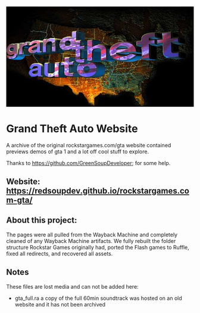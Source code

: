 ![Icon](/rockstargames.com-gta/gta/gtalogo.jpg)

# Grand Theft Auto Website
A archive of the original rockstargames.com/gta website contained previews demos of gta 1 and a lot off cool stuff to explore.

Thanks to https://github.com/GreenSoupDeveloper; for some help.

## Website: https://redsoupdev.github.io/rockstargames.com-gta/

## About this project:
The pages were all pulled from the Wayback Machine and completely cleaned of any Wayback Machine artifacts. 
We fully rebuilt the folder structure Rockstar Games originally had, ported the Flash games to Ruffle, fixed all redirects, and recovered all assets.

## Notes
These files are lost media and can not be added here:
- gta_full.ra a copy of the full 60min soundtrack was hosted on an old website and it has not been archived

